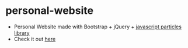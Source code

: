 # personal-website
- Personal Website made with Bootstrap + jQuery + [javascript particles library](https://github.com/VincentGarreau/particles.js/)
- Check it out [here](https://csaba-gabor.com/)

